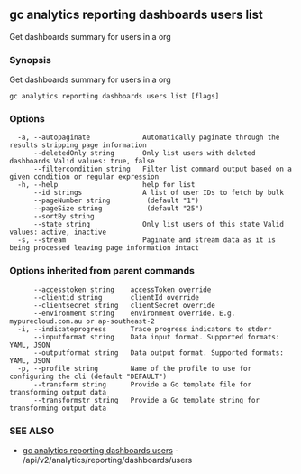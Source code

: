 ## gc analytics reporting dashboards users list

Get dashboards summary for users in a org

### Synopsis

Get dashboards summary for users in a org

```
gc analytics reporting dashboards users list [flags]
```

### Options

```
  -a, --autopaginate             Automatically paginate through the results stripping page information
      --deletedOnly string       Only list users with deleted dashboards Valid values: true, false
      --filtercondition string   Filter list command output based on a given condition or regular expression
  -h, --help                     help for list
      --id strings               A list of user IDs to fetch by bulk
      --pageNumber string         (default "1")
      --pageSize string           (default "25")
      --sortBy string            
      --state string             Only list users of this state Valid values: active, inactive
  -s, --stream                   Paginate and stream data as it is being processed leaving page information intact
```

### Options inherited from parent commands

```
      --accesstoken string    accessToken override
      --clientid string       clientId override
      --clientsecret string   clientSecret override
      --environment string    environment override. E.g. mypurecloud.com.au or ap-southeast-2
  -i, --indicateprogress      Trace progress indicators to stderr
      --inputformat string    Data input format. Supported formats: YAML, JSON
      --outputformat string   Data output format. Supported formats: YAML, JSON
  -p, --profile string        Name of the profile to use for configuring the cli (default "DEFAULT")
      --transform string      Provide a Go template file for transforming output data
      --transformstr string   Provide a Go template string for transforming output data
```

### SEE ALSO

* [gc analytics reporting dashboards users](gc_analytics_reporting_dashboards_users.html)	 - /api/v2/analytics/reporting/dashboards/users


